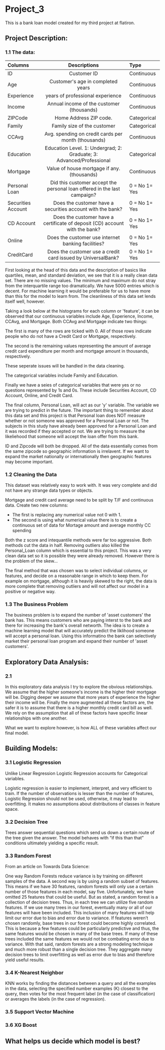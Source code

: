 # Project_3
This is a bank loan model created for my third project at flatiron.

## Project Description:


### 1.1 The data:
|Columns|Descriptions|Type|
|:------|:-----------:|:----|
|ID|Customer ID|Continuous|
|Age|Customer's age in completed years|Continuous|
|Experience|years of professional experience|Continuous|
|Income|Annual income of the customer (thousands)|Continuous|
|ZIPCode|Home Address ZIP code.|Categorical|
|Family|Family size of the customer|Categorical|
|CCAvg|Avg. spending on credit cards per month (thousands)|Continuous|
|Education|Education Level. 1: Undergrad; 2: Graduate; 3: Advanced/Professional|Categorical|
|Mortgage|Value of house mortgage if any. (thousands)|Continuous|
|Personal Loan|Did this customer accept the personal loan offered in the last campaign?|0 = No 1= Yes|
|Securities Account|Does the customer have a securities account with the bank?|0 = No 1= Yes|
|CD Account|Does the customer have a certificate of deposit (CD) account with the bank?|0 = No 1= Yes|
|Online|Does the customer use internet banking facilities?|0 = No 1= Yes|
|CreditCard|Does the customer use a credit card issued by UniversalBank?|0 = No 1= Yes|


First looking at the head of this data and the description of basics like quartiles, mean, and standard deviation, we see that it is a really clean data set. There are no missing values. The minimum and maximum do not stray from the interquartile range too dramatically. We have 5000 entries which is decent. For machine learning it would be preferable for us to have more than this for the model to learn from. The cleanliness of this data set lends itself well, however.

Taking a look below at the histograms for each column or 'feature', it can be observed that our continuous variables include Age, Experience, Income, CCAvg, and Mortgage. Both CCAvg and Mortgage indicate two things:

The first is many of the rows are ticked with 0. All of those rows indicate people who do not have a Credit Card or Mortgage, respectively.

The second is the remaining values representing the amount of average credit card expenditure per month and mortgage amount in thousands, respectively.

These seperate issues will be handled in the data cleaning.

The categorical variables include Family and Education.

Finally we have a seies of categorical variables that were yes or no questions represented by 1s and 0s. These include Securities Account, CD Account, Online, and Credit Card.

The final column, Personal Loan, will act as our 'y' variable. The variable we are trying to predict in the future. The important thing to remember about this data set and this project is that Personal loan does NOT measure whether or not someone was approved for a Personal Loan or not. The subjects in this study have already been approved for a Personal Loan and it was recorded if they accepted or not. We are trying to measure the likeliehood that someone will accept the loan offer from this bank.

ID and Zipcode will both be dropped. All of the data essentially comes from the same zipcode so geographic information is irrelavent. If we want to expand the market nationally or internationally then geographic features may become important.

### 1.2 Cleaning the Data
This dataset was relatively easy to work with.  It was very complete and did not have any strange data types or objects.

Mortgage and credit card average need to be split by T/F and continuous data.
Create two new columns:
* The first is replacing any numerical value not 0 with 1.
* The second is using what numerical value there is to create a continuous set of data for Mortage amount and average monthly CC spending

Both the z score and intequantile methods were far too aggressive. Both methods cut the data in half. Removing outliers also killed the Personal_Loan column which is essential to this project.
This was a very clean data set so it is possible they were already removed. However there is the problem of the skew...

The final method that was chosen was to select individual columns, or features, and decide on a reasonable range in which to keep them.  For example on mortgage, although it is heavily skewed to the right, the data is more complete that removing outliers and will not affect our model in a positive or negative way.

### 1.3 The Business Problem

The business problem is to expand the number of 'asset customers' the bank has. This means customers who are paying interst to the bank and there for increasing the bank's overall networth. The idea is to create a machine learning model that will accurately predict the liklihood someone will accept a personal loan. Using this informatino the bank can selectively market their personal loan program and expand their number of 'asset customers'.

## Exploratory Data Analysis:

### 2.1 
In this exploratory data analysis I try to explore the obvious relationships.  We assume that the higher someone's income is the higher their mortgage will be.  Digging deeper we assume that more years of experience the higher their income will be.  Finally the more augmented all these factors are, the safer it is to assume that there is a higher monthly credit card bill as well.  We rely on the assumption that all of these factors have specific linear relationships with one another.  

What we want to explore however, is how ALL of these variables affect our final model.

## Building Models:

### 3.1 Logistic Regression
Unlike Linear Regression Logistic Regression accounts for Categorical variables.

Logistic regression is easier to implement, interpret, and very efficient to train. If the number of observations is lesser than the number of features, Logistic Regression should not be used, otherwise, it may lead to overfitting. It makes no assumptions about distributions of classes in feature space.

### 3.2 Decision Tree

Trees answer sequential questions which send us down a certain route of the tree given the answer. The model behaves with “if this than that” conditions ultimately yielding a specific result.

### 3.3 Random Forest

From an article on Towards Data Science:

One way Random Forests reduce variance is by training on different samples of the data. A second way is by using a random subset of features. This means if we have 30 features, random forests will only use a certain number of those features in each model, say five. Unfortunately, we have omitted 25 features that could be useful. But as stated, a random forest is a collection of decision trees. Thus, in each tree we can utilize five random features. If we use many trees in our forest, eventually many or all of our features will have been included. This inclusion of many features will help limit our error due to bias and error due to variance. If features weren’t chosen randomly, base trees in our forest could become highly correlated. This is because a few features could be particularly predictive and thus, the same features would be chosen in many of the base trees. If many of these trees included the same features we would not be combating error due to variance. With that said, random forests are a strong modeling technique and much more robust than a single decision tree. They aggregate many decision trees to limit overfitting as well as error due to bias and therefore yield useful results.

### 3.4 K-Nearest Neighbor

KNN works by finding the distances between a query and all the examples in the data, selecting the specified number examples (K) closest to the query, then votes for the most frequent label (in the case of classification) or averages the labels (in the case of regression).

### 3.5 Support Vector Machine



### 3.6 XG Boost

## What helps us decide which model is best?



